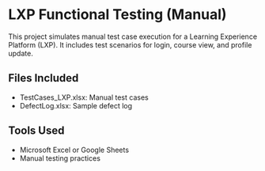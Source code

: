 # LXP Functional Testing (Manual)

This project simulates manual test case execution for a Learning Experience Platform (LXP). It includes test scenarios for login, course view, and profile update.

## Files Included
- TestCases_LXP.xlsx: Manual test cases
- DefectLog.xlsx: Sample defect log

## Tools Used
- Microsoft Excel or Google Sheets
- Manual testing practices

